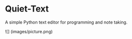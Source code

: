 # Quiet-Text
A simple Python text editor for programming and note taking. 

![] (images/picture.png)
